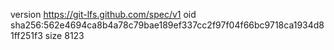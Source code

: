 version https://git-lfs.github.com/spec/v1
oid sha256:562e4694ca8b4a78c79bae189ef337cc2f97f04f66bc9718ca1934d81ff251f3
size 8123
